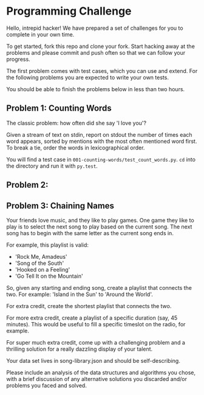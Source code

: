 # Programming Challenge

Hello, intrepid hacker! We have prepared a set of challenges for you to complete in your own time.

To get started, fork this repo and clone your fork. Start hacking away at the problems and please commit and push often so that we can follow your progress.

The first problem comes with test cases, which you can use and extend. For the following problems you are expected to write your own tests.

You should be able to finish the problems below in less than two hours.


## Problem 1: Counting Words

The classic problem: how often did she say 'I love you'?

Given a stream of text on stdin, report on stdout the number of times each word appears, sorted by mentions with the most often mentioned word first. To break a tie, order the words in lexicographical order.

You will find a test case in `001-counting-words/test_count_words.py`. `cd` into the directory and run it with `py.test`.


## Problem 2:


## Problem 3: Chaining Names

Your friends love music, and they like to play games. One game they like to play is to select the next song to play based on the current song. The next song has to begin with the same letter as the current song ends in.

For example, this playlist is valid:

+ 'Rock Me, Amadeus'
+ 'Song of the South'
+ 'Hooked on a Feeling'
+ 'Go Tell It on the Mountain'

So, given any starting and ending song, create a playlist that connects the two. For example: 'Island in the Sun' to 'Around the World'.

For extra credit, create the shortest playlist that connects the two.

For more extra credit, create a playlist of a specific duration (say, 45 minutes). This would be useful to fill a specific timeslot on the radio, for example.

For super much extra credit, come up with a challenging problem and a thrilling solution for a really dazzling display of your talent.


Your data set lives in song-library.json and should be self-describing.

Please include an analysis of the data structures and algorithms you chose, with a brief discussion of any alternative solutions you discarded and/or problems you faced and solved.


